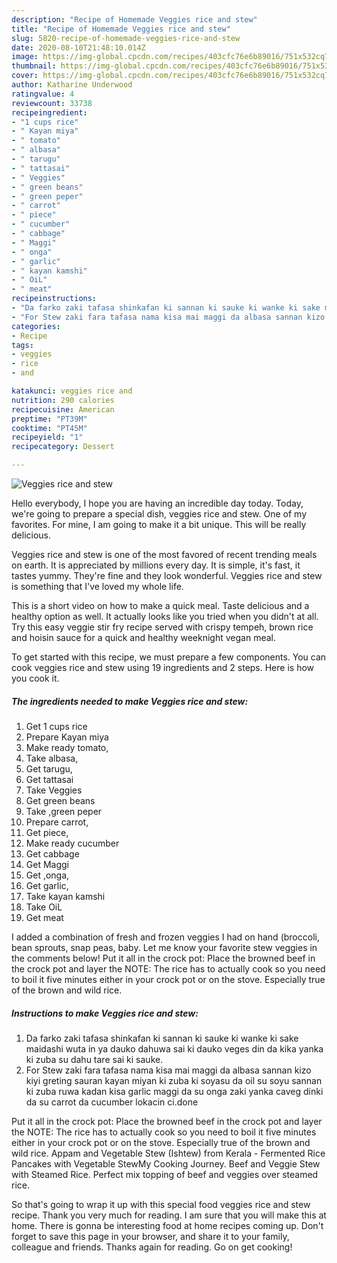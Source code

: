 ```yaml
---
description: "Recipe of Homemade Veggies rice and stew"
title: "Recipe of Homemade Veggies rice and stew"
slug: 5820-recipe-of-homemade-veggies-rice-and-stew
date: 2020-08-10T21:48:10.014Z
image: https://img-global.cpcdn.com/recipes/403cfc76e6b89016/751x532cq70/veggies-rice-and-stew-recipe-main-photo.jpg
thumbnail: https://img-global.cpcdn.com/recipes/403cfc76e6b89016/751x532cq70/veggies-rice-and-stew-recipe-main-photo.jpg
cover: https://img-global.cpcdn.com/recipes/403cfc76e6b89016/751x532cq70/veggies-rice-and-stew-recipe-main-photo.jpg
author: Katharine Underwood
ratingvalue: 4
reviewcount: 33738
recipeingredient:
- "1 cups rice"
- " Kayan miya"
- " tomato"
- " albasa"
- " tarugu"
- " tattasai"
- " Veggies"
- " green beans"
- " green peper"
- " carrot"
- " piece"
- " cucumber"
- " cabbage"
- " Maggi"
- " onga"
- " garlic"
- " kayan kamshi"
- " OiL"
- " meat"
recipeinstructions:
- "Da farko zaki tafasa shinkafan ki sannan ki sauke ki wanke ki sake maidashi wuta in ya dauko dahuwa sai ki dauko veges din da kika yanka ki zuba su dahu tare sai ki sauke."
- "For Stew zaki fara tafasa nama kisa mai maggi da albasa sannan kizo kiyi greting sauran kayan miyan ki zuba ki soyasu da oil su soyu sannan ki zuba ruwa kadan kisa garlic maggi da su onga zaki yanka caveg dinki da su carrot da cucumber lokacin ci.done"
categories:
- Recipe
tags:
- veggies
- rice
- and

katakunci: veggies rice and 
nutrition: 290 calories
recipecuisine: American
preptime: "PT39M"
cooktime: "PT45M"
recipeyield: "1"
recipecategory: Dessert

---
```



![Veggies rice and stew](https://img-global.cpcdn.com/recipes/403cfc76e6b89016/751x532cq70/veggies-rice-and-stew-recipe-main-photo.jpg)

Hello everybody, I hope you are having an incredible day today. Today, we're going to prepare a special dish, veggies rice and stew. One of my favorites. For mine, I am going to make it a bit unique. This will be really delicious.

Veggies rice and stew is one of the most favored of recent trending meals on earth. It is appreciated by millions every day. It is simple, it's fast, it tastes yummy. They're fine and they look wonderful. Veggies rice and stew is something that I've loved my whole life.

This is a short video on how to make a quick meal. Taste delicious and a healthy option as well. It actually looks like you tried when you didn&#39;t at all. Try this easy veggie stir fry recipe served with crispy tempeh, brown rice and hoisin sauce for a quick and healthy weeknight vegan meal.


To get started with this recipe, we must prepare a few components. You can cook veggies rice and stew using 19 ingredients and 2 steps. Here is how you cook it.

<!--inarticleads1-->

##### The ingredients needed to make Veggies rice and stew:

1. Get 1 cups rice
1. Prepare  Kayan miya
1. Make ready  tomato,
1. Take  albasa,
1. Get  tarugu,
1. Get  tattasai
1. Take  Veggies
1. Get  green beans
1. Take  ,green peper
1. Prepare  carrot,
1. Get  piece,
1. Make ready  cucumber
1. Get  cabbage
1. Get  Maggi
1. Get  ,onga,
1. Get  garlic,
1. Take  kayan kamshi
1. Take  OiL
1. Get  meat


I added a combination of fresh and frozen veggies I had on hand (broccoli, bean sprouts, snap peas, baby. Let me know your favorite stew veggies in the comments below! Put it all in the crock pot: Place the browned beef in the crock pot and layer the NOTE: The rice has to actually cook so you need to boil it five minutes either in your crock pot or on the stove. Especially true of the brown and wild rice. 

<!--inarticleads2-->

##### Instructions to make Veggies rice and stew:

1. Da farko zaki tafasa shinkafan ki sannan ki sauke ki wanke ki sake maidashi wuta in ya dauko dahuwa sai ki dauko veges din da kika yanka ki zuba su dahu tare sai ki sauke.
1. For Stew zaki fara tafasa nama kisa mai maggi da albasa sannan kizo kiyi greting sauran kayan miyan ki zuba ki soyasu da oil su soyu sannan ki zuba ruwa kadan kisa garlic maggi da su onga zaki yanka caveg dinki da su carrot da cucumber lokacin ci.done


Put it all in the crock pot: Place the browned beef in the crock pot and layer the NOTE: The rice has to actually cook so you need to boil it five minutes either in your crock pot or on the stove. Especially true of the brown and wild rice. Appam and Vegetable Stew (Ishtew) from Kerala - Fermented Rice Pancakes with Vegetable StewMy Cooking Journey. Beef and Veggie Stew with Steamed Rice. Perfect mix topping of beef and veggies over steamed rice. 

So that's going to wrap it up with this special food veggies rice and stew recipe. Thank you very much for reading. I am sure that you will make this at home. There is gonna be interesting food at home recipes coming up. Don't forget to save this page in your browser, and share it to your family, colleague and friends. Thanks again for reading. Go on get cooking!
